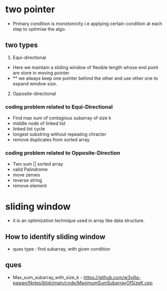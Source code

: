 # two pointer
- Primary condition is monotonicity i.e applying certain condition at each step to optimise the algo. 

## two types 
1. Equi-directional 
- Here we maintain a sliding window of flexible length whose end point are store in moving pointer 
- ** we always keep one pointer behind the other and use other one to expand window size.

2. Opposite-directional 


### coding problem related to Equi-Directional 
* Find max sum of contagious subarray of size k 
* middle node of linked list 
* linked list cycle 
* longest substring without repeating chracter 
* remove duplicates from sorted array 
 
### coding problem related to Opposite-Direction 
* Two sum || sorted array 
* valid Palindrome 
* move zeroes 
* reverse string 
* remove element 

# sliding window 
- it is an optimization technique used in array like data structure. 

## How to identify sliding window 
- ques type : find subarray, with given condition

## ques 
- Max_sum_subarray_with_size_k - https://github.com/w3villa-pawan/Notes/blob/main/code/MaximumSumSubarrayOfSizeK.cpp
